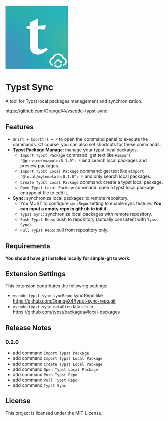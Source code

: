 ![](./icon.png)

# Typst Sync

A tool for Typst local packages management and synchronization.

https://github.com/OrangeX4/vscode-typst-sync

## Features

- `Shift + Cmd/Ctrl + P` to open the command panel to execute the commands. Of course, you can also set shortcuts for these commands.
- **Typst Package Manage**: manage your typst local packages.
  - `Import Typst Package` command: get text like `#import "@preview/example:0.1.0": *` and search local packages and preview packages.
  - `Import Typst Local Package` command: get text like `#import "@local/mytemplate:0.1.0": *` and only search local packages.
  - `Create Typst Local Package` command: create a typst local package.
  - `Open Typst Local Package` command: open a typst local package entrypoint file to edit it.
- **Sync**: synchronize local packages to remote repository.
  - You MUST to configure `syncRepo` setting to enable sync feature. **You can input a empty repo in github to init it.**
  - `Typst Sync`: synchronize local packages with remote repository.
  - `Push Typst Repo`: push to repository (actually consistent with `Typst Sync`).
  - `Pull Typst Repo`: pull from repository only.

## Requirements

**You should have git installed locally for simple-git to work.**

## Extension Settings

This extension contributes the following settings:

- `vscode-typst-sync.syncRepo`: syncRepo like https://github.com/OrangeX4/typst-sync-repo.git
- `vscode-typst-sync.dataDir`: data-dir in https://github.com/typst/packages#local-packages

## Release Notes

### 0.2.0

- add command `Import Typst Package`
- add command `Import Typst Local Package`
- add command `Create Typst Local Package`
- add command `Open Typst Local Package`
- add command `Push Typst Repo`
- add command `Pull Typst Repo`
- add command `Typst Sync`


## License

This project is licensed under the MIT License.
